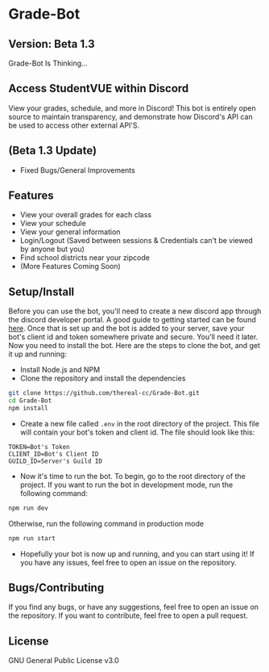 # Grade-Bot

## Version: Beta 1.3

Grade-Bot Is Thinking...

## Access StudentVUE within Discord

View your grades, schedule, and more in Discord! This bot is entirely open source to maintain transparency, and demonstrate how Discord's API can be used to access other external API'S.

## (Beta 1.3 Update)

- Fixed Bugs/General Improvements

## Features

- View your overall grades for each class
- View your schedule
- View your general information
- Login/Logout (Saved between sessions & Credentials can't be viewed by anyone but you)
- Find school districts near your zipcode
- (More Features Coming Soon)

## Setup/Install

Before you can use the bot, you'll need to create a new discord app through the discord developer portal. A good guide to getting started can be found [here](https://discord.com/developers/docs/getting-started). Once that is set up and the bot is added to your server, save your bot's client id and token somewhere private and secure. You'll need it later.  
Now you need to install the bot. Here are the steps to clone the bot, and get it up and running:  

- Install Node.js and NPM
- Clone the repository and install the dependencies

```bash
git clone https://github.com/thereal-cc/Grade-Bot.git 
cd Grade-Bot
npm install
```

- Create a new file called `.env` in the root directory of the project. This file will contain your bot's token and client id. The file should look like this:

```.env
TOKEN=Bot's Token
CLIENT_ID=Bot's Client ID
GUILD_ID=Server's Guild ID
```

- Now it's time to run the bot. To begin, go to the root directory of the project. If you want to run the bot in development mode, run the following command:

```bash
npm run dev
```

Otherwise, run the following command in production mode

```bash
npm run start
```

- Hopefully your bot is now up and running, and you can start using it! If you have any issues, feel free to open an issue on the repository.

## Bugs/Contributing

If you find any bugs, or have any suggestions, feel free to open an issue on the repository. If you want to contribute, feel free to open a pull request.

## License

GNU General Public License v3.0
